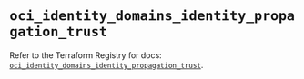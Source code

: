 # `oci_identity_domains_identity_propagation_trust`

Refer to the Terraform Registry for docs: [`oci_identity_domains_identity_propagation_trust`](https://registry.terraform.io/providers/oracle/oci/7.19.0/docs/resources/identity_domains_identity_propagation_trust).
